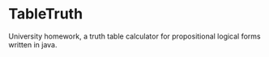 # TableTruth
University homework, a truth table calculator for propositional logical forms written in java.
